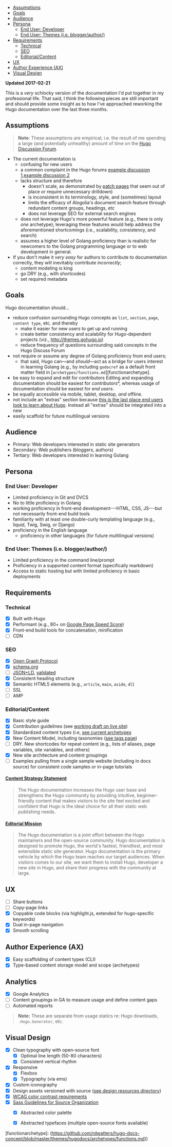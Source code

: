 - [Assumptions](#assumptions)
- [Goals](#goals)
- [Audience](#audience)
- [Persona](#persona)
    - [End User: Developer](#end-user-developer)
    - [End User: Themes \(i.e. blogger/author/\)](#end-user-themes-ie-bloggerauthor)
- [Requirements](#requirements)
    - [Technical](#technical)
    - [SEO](#seo)
    - [Editorial/Content](#editorialcontent)
- [UX](#ux)
- [Author Experience \(AX\)](#author-experience-ax)
- [Visual Design](#visual-design)

**Updated 2017-02-21**

This is a *very* schlocky version of the documentation I'd put together in my professional life. That said, I think the following pieces are still important and should provide some insight as to how I've approached reworking the Hugo documentation over the last three months.

## Assumptions

> **Note**: These assumptions are empirical; i.e. the result of me spending a large (and potentially unhealthy) amount of time on the [Hugo Discussion Forum](https://discuss.gohugo.io).

* The current documentation is
    * confusing for new users
    * a common complaint in the Hugo forums [example discussion 1][],[example discussion 2][]
    * lacks structure and therefore
        * doesn't scale, as demonstrated by [patch pages](http://gohugo.io/taxonomies/templates/) that seem out of place or require unnecessary drilldown)
        * is inconsistent in its terminology, style, and (sometimes) layout
        * limits the efficacy of Alogolia's document search feature through redundant content groups, headings, etc
        * does not leverage SEO for external search engines
    * does not leverage Hugo's more powerful feature (e.g., there is only *one* archetype); leveraging these features would help address the aforementioned shortcomings (i.e., scalability, consistency, and search)
    * assumes a higher level of Golang proficiency than is realistic for newcomers to the Golang programming language or to web development in general.
* If you don't make it *very easy* for authors to contribute to documentation correctly, they will inevitably contribute *incorrectly*;
    * content modeling is king
    * go DRY (e.g., with shortcodes)
    * set required metadata

## Goals

Hugo documentation should...

* reduce confusion surrounding Hugo concepts as `list`, `section`, `page`, `content type`, etc. and thereby
    * make it easier for new users to get up and running
    * create better consistency and scalability for Hugo-dependent projects (viz., http://themes.gohugo.io)
    * reduce frequency of questions surrounding said concepts in the Hugo Discuss Forum
* not require or assume any degree of Golang proficiency from end users;
    * that said, Hugo can&mdash;and *should*&mdash;act as a bridge for users interest in learning Golang (e.g., by including `godocref` as a default front matter field in [`archetypes/functions.md`][functionarchetype].
* be easy to expand and edit for contributors Editing and expanding documentation should be easiest for *contributors**, whereas usage of documentation should be easiest for *end users*.
* be equally accessible via mobile, tablet, desktop, *and* offline.
* not include an "extras" section because [this is the last place end users look to learn about Hugo](https://discuss.gohugo.io/t/site-with-different-lists-of-sections/5536/3). Instead all "extras" should be integrated into a new
* easily scaffold for future multilingual versions

## Audience

* Primary: Web developers interested in static site generators
* Secondary: Web publishers (bloggers, authors)
* Tertiary: Web developers interested in learning Golang

## Persona

### End User: Developer

* Limited proficiency in Git and DVCS
* No to little proficiency in Golang
* working proficiency in front-end development---HTML, CSS, JS---but not necessarily front-end build tools
* familiarity with at least one double-curly templating language (e.g., liquid, Twig, Swig, or Django)
* proficiency in the English language
    * proficiency in other languages (for future multilingual versions)

### End User: Themes (i.e. blogger/author/)

* Limited proficiency in the command line/prompt
* Proficiency in a supported content format (specifically markdown)
* Access to static hosting but with limited proficiency in basic deployments

## Requirements

### Technical

- [X] Built with Hugo
- [X] Performant (e.g., 80+ on [Google Page Speed Score](https://developers.google.com/speed/pagespeed/insights/))
- [X] Front-end build tools for concatenation, minification
- [ ] CDN

### SEO

- [X] [Open Graph Protocol](http://ogp.me/)
- [X] [schema.org](http://schema.org)
- [ ] [JSON+LD](https://developers.google.com/schemas/formats/json-ld), [validated](https://search.google.com/structured-data/testing-tool)
- [X] Consistent heading structure
- [X] Semantic HTML5 elements (e.g., `article`, `main`, `aside`, `dl`)
- [ ] SSL
- [ ] AMP

### Editorial/Content

- [X] Basic style guide
- [X] Contribution guidelines (see [working draft on live site](https://hugodocsconcept.netlify.com/contribute-to-hugo/contribute-to-the-hugo-docs/))
- [X] Standardized content types (i.e, [see current archetypes](https://github.com/rdwatters/hugo-docs-concept/tree/master/themes/hugodocs/archetypes)
- [X] New Content Model, including taxonomies ([see tags page]())
- [ ] DRY. New shortcodes for repeat content (e.g., lists of aliases, page variables, site variables, and others)
- [X] New site architecture and content groupings
- [ ] Examples pulling from a single sample website (including in docs source) for consistent code samples or in-page tutorials

#### [Content Strategy Statement](http://contentmarketinginstitute.com/2016/01/content-on-strategy-templates/)

> The Hugo documentation increases the Hugo user base and strengthens the Hugo community by providing intuitive, beginner-friendly content that makes visitors to the site feel excited and confident that Hugo is the ideal choice for all their static web publishing needs.


#### [Editorial Mission](http://contentmarketinginstitute.com/2015/10/statement-content-marketing/)

> The Hugo documentation is a joint effort between the Hugo maintainers and the open-source community. Hugo documentation is designed to promote Hugo, the world's fastest, friendliest, and most extensible static site generator. Hugo documentation is the primary vehicle by which the Hugo team reaches our target audiences. When visitors comes to our site, we want them to install Hugo, developer a new site in Hugo, and share their progress with the community at large.

## UX

- [ ] Share buttons
- [ ] Copy-page links
- [X] Copyable code blocks (via highlight.js, extended for hugo-specific keywords)
- [X] Dual in-page navigation
- [X] Smooth scrolling

## Author Experience (AX)

- [X] Easy scaffolding of content types (CLI)
- [X] Type-based content storage model and scope (archetypes)

## Analytics

- [X] Google Analytics
- [ ] Content groupings in GA to measure usage and define content gaps
- [ ] Automated reports

> **Note:** These are separate from usage statics re: Hugo downloads, `.Hugo.Generator`, etc.

## Visual Design

- [X] Clean typography with open-source font
    - [X] Optimal line length (50-80 characters)
    - [X] Consistent vertical rhythm
- [X] Responsive
    - [X] Flexbox
    - [X] Typography (via ems)
- [X] Custom iconography
- [X] Design assets versioned with source ([see design resources directory](https://github.com/rdwatters/hugo-docs-concept/tree/master/dev-and-design-resources))
- [X] [WCAG color contrast requirements](http://webaim.org/blog/wcag-2-0-and-link-colors/)
- [X] [Sass Guidelines for Source Organization](https://sass-guidelin.es/)
    - [X] Abstracted color palette
    - [X] Abstracted typefaces (multiple open-source fonts available)


[example discussion 1]: https://discuss.gohugo.io/t/frustrated-with-documentation/2810
[example discussion 2]: https://discuss.gohugo.io/t/documentation-restructure-and-design/1891
[functionarchetype]: (https://github.com/rdwatters/hugo-docs-concept/blob/master/themes/hugodocs/archetypes/functions.md))